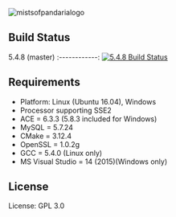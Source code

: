 ![mistsofpandarialogo](https://cloud.githubusercontent.com/assets/812439/18619016/c10a0e20-7dfa-11e6-92c3-0f0dc1f1be75.png)

## Build Status

5.4.8 (master)
:------------:
[![5.4.8 Build Status](https://travis-ci.org/Steveo8679/PandaCore.svg?branch=master)](https://travis-ci.org/Steveo8679/PandaCore)

## Requirements

+ Platform: Linux (Ubuntu 16.04), Windows
+ Processor supporting SSE2 
+ ACE = 6.3.3 (5.8.3 included for Windows) 
+ MySQL = 5.7.24
+ CMake = 3.12.4 
+ OpenSSL = 1.0.2g
+ GCC = 5.4.0 (Linux only) 
+ MS Visual Studio = 14 (2015)(Windows only)

## License

License: GPL 3.0
